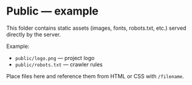 # Public — example

This folder contains static assets (images, fonts, robots.txt, etc.) served directly by the server.

Example:

- `public/logo.png` — project logo
- `public/robots.txt` — crawler rules

Place files here and reference them from HTML or CSS with `/filename`.

